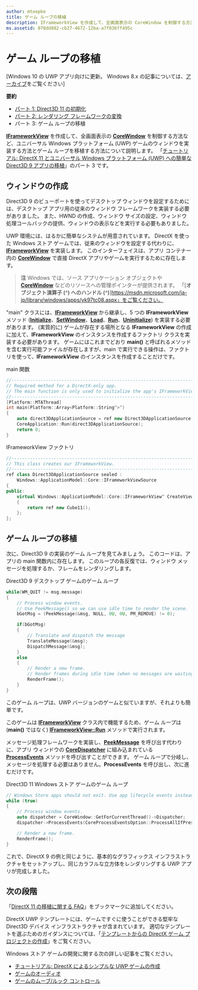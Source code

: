 ```yaml
---
author: mtoepke
title: ゲーム ループの移植
description: IFrameworkView を作成して、全画面表示の CoreWindow を制御する方法など、ユニバーサル Windows プラットフォーム (UWP) ゲームのウィンドウを実装する方法とゲーム ループを移植する方法について説明します。
ms.assetid: 070dd802-cb27-4672-12ba-a7f036ff495c
---
```


# ゲーム ループの移植


\[Windows 10 の UWP アプリ向けに更新。 Windows 8.x の記事については、[アーカイブ](http://go.microsoft.com/fwlink/p/?linkid=619132)をご覧ください\]

**要約**

-   [パート 1: Direct3D 11 の初期化](simple-port-from-direct3d-9-to-11-1-part-1--initializing-direct3d.md)
-   [パート 2: レンダリング フレームワークの変換](simple-port-from-direct3d-9-to-11-1-part-2--rendering.md)
-   パート 3: ゲーム ループの移植


[
            **IFrameworkView**](https://msdn.microsoft.com/library/windows/apps/hh700478) を作成して、全画面表示の [**CoreWindow**](https://msdn.microsoft.com/library/windows/apps/br208225) を制御する方法など、ユニバーサル Windows プラットフォーム (UWP) ゲームのウィンドウを実装する方法とゲーム ループを移植する方法について説明します。 「[チュートリアル: DirectX 11 とユニバーサル Windows プラットフォーム (UWP) への簡単な Direct3D 9 アプリの移植](walkthrough--simple-port-from-direct3d-9-to-11-1.md)」のパート 3 です。

## ウィンドウの作成


Direct3D 9 のビューポートを使ってデスクトップ ウィンドウを設定するためには、デスクトップ アプリ用の従来のウィンドウ フレームワークを実装する必要がありました。 また、HWND の作成、ウィンドウ サイズの設定、ウィンドウ処理コールバックの提供、ウィンドウの表示などを実行する必要もありました。

UWP 環境には、はるかに簡単なシステムが用意されています。 DirectX を使った Windows ストア ゲームでは、従来のウィンドウを設定する代わりに、[**IFrameworkView**](https://msdn.microsoft.com/library/windows/apps/hh700478) を実装します。 このインターフェイスは、アプリ コンテナー内の [**CoreWindow**](https://msdn.microsoft.com/library/windows/apps/br208225) で直接 DirectX アプリやゲームを実行するために存在します。

> **注**   Windows では、ソース アプリケーション オブジェクトや [**CoreWindow**](https://msdn.microsoft.com/library/windows/apps/br208225) などのリソースへの管理ポインターが提供されます。 「[**オブジェクト演算子 (^) へのハンドル (^)**]https://msdn.microsoft.com/ja-jp/library/windows/apps/yk97tc08.aspx」をご覧ください。

 

"main" クラスには、[**IFrameworkView**](https://msdn.microsoft.com/library/windows/apps/hh700478) から継承し、5 つの **IFrameworkView** メソッド ([**Initialize**](https://msdn.microsoft.com/library/windows/apps/hh700495)、[**SetWindow**](https://msdn.microsoft.com/library/windows/apps/hh700509)、[**Load**](https://msdn.microsoft.com/library/windows/apps/hh700501)、[**Run**](https://msdn.microsoft.com/library/windows/apps/hh700505)、[**Uninitialize**](https://msdn.microsoft.com/library/windows/apps/hh700523)) を実装する必要があります。 (実質的に) ゲームが存在する場所となる **IFrameworkView** の作成に加えて、**IFrameworkView** のインスタンスを作成するファクトリ クラスを実装する必要があります。 ゲームにはこれまでどおり **main()** と呼ばれるメソッドを含む実行可能ファイルが存在しますが、main で実行できる操作は、ファクトリを使って、**IFrameworkView** のインスタンスを作成することだけです。

main 関数

```cpp
//-----------------------------------------------------------------------------
// Required method for a DirectX-only app.
// The main function is only used to initialize the app's IFrameworkView class.
//-----------------------------------------------------------------------------
[Platform::MTAThread]
int main(Platform::Array<Platform::String^>^)
{
    auto direct3DApplicationSource = ref new Direct3DApplicationSource();
    CoreApplication::Run(direct3DApplicationSource);
    return 0;
}
```

IFrameworkView ファクトリ

```cpp
//-----------------------------------------------------------------------------
// This class creates our IFrameworkView.
//-----------------------------------------------------------------------------
ref class Direct3DApplicationSource sealed : 
    Windows::ApplicationModel::Core::IFrameworkViewSource
{
public:
    virtual Windows::ApplicationModel::Core::IFrameworkView^ CreateView()
    {
        return ref new Cube11();
    };
};
```

## ゲーム ループの移植


次に、Direct3D 9 の実装のゲーム ループを見てみましょう。 このコードは、アプリの main 関数内に存在します。 このループの各反復では、ウィンドウ メッセージを処理するか、フレームをレンダリングします。

Direct3D 9 デスクトップ ゲームのゲーム ループ

```cpp
while(WM_QUIT != msg.message)
{
    // Process window events.
    // Use PeekMessage() so we can use idle time to render the scene. 
    bGotMsg = (PeekMessage(&msg, NULL, 0U, 0U, PM_REMOVE) != 0);

    if(bGotMsg)
    {
        // Translate and dispatch the message
        TranslateMessage(&msg);
        DispatchMessage(&msg);
    }
    else
    {
        // Render a new frame.
        // Render frames during idle time (when no messages are waiting).
        RenderFrame();
    }
}
```

このゲーム ループは、UWP バージョンのゲームと似ていますが、それよりも簡単です。

このゲームは [**IFrameworkView**](https://msdn.microsoft.com/library/windows/apps/hh700478) クラス内で機能するため、ゲーム ループは (**main()** ではなく) [**IFrameworkView::Run**](https://msdn.microsoft.com/library/windows/apps/hh700505) メソッドで実行されます。

メッセージ処理フレームワークを実装し、[**PeekMessage**](https://msdn.microsoft.com/library/windows/desktop/ms644943) を呼び出す代わりに、アプリ ウィンドウの [**CoreDispatcher**](https://msdn.microsoft.com/library/windows/apps/br208211) に組み込まれている [**ProcessEvents**](https://msdn.microsoft.com/library/windows/apps/br208215) メソッドを呼び出すことができます。 ゲーム ループで分岐し、メッセージを処理する必要はありません。**ProcessEvents** を呼び出し、次に進むだけです。

Direct3D 11 Windows ストア ゲームのゲーム ループ

```cpp
// Windows Store apps should not exit. Use app lifecycle events instead.
while (true)
{
    // Process window events.
    auto dispatcher = CoreWindow::GetForCurrentThread()->Dispatcher;
    dispatcher->ProcessEvents(CoreProcessEventsOption::ProcessAllIfPresent);

    // Render a new frame.
    RenderFrame();
}
```

これで、DirectX 9 の例と同じように、基本的なグラフィックス インフラストラクチャをセットアップし、同じカラフルな立方体をレンダリングする UWP アプリが完成しました。

## 次の段階


「[DirectX 11 の移植に関する FAQ](directx-porting-faq.md)」をブックマークに追加してください。

DirectX UWP テンプレートには、ゲームですぐに使うことができる堅牢な Direct3D デバイス インフラストラクチャが含まれています。 適切なテンプレートを選ぶためのガイダンスについては、「[テンプレートからの DirectX ゲーム プロジェクトの作成](user-interface.md)」をご覧ください。

Windows ストア ゲームの開発に関する次の詳しい記事をご覧ください。

-   [チュートリアル: DirectX によるシンプルな UWP ゲームの作成](tutorial--create-your-first-metro-style-directx-game.md)
-   [ゲームのオーディオ](working-with-audio-in-your-directx-game.md)
-   [ゲームのムーブ/ルック コントロール](tutorial--adding-move-look-controls-to-your-directx-game.md)

 

 






<!--HONumber=May16_HO2-->


